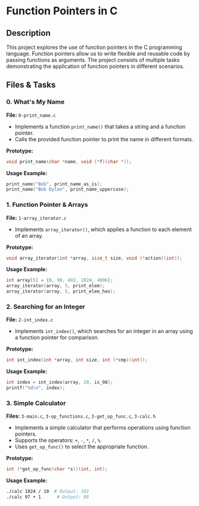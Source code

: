 # Function Pointers in C

## Description
This project explores the use of function pointers in the C programming language. Function pointers allow us to write flexible and reusable code by passing functions as arguments. The project consists of multiple tasks demonstrating the application of function pointers in different scenarios.

## Files & Tasks

### **0. What's My Name**
**File:** `0-print_name.c`
- Implements a function `print_name()` that takes a string and a function pointer.
- Calls the provided function pointer to print the name in different formats.

**Prototype:**
```c
void print_name(char *name, void (*f)(char *));
```

**Usage Example:**
```c
print_name("Bob", print_name_as_is);
print_name("Bob Dylan", print_name_uppercase);
```

### **1. Function Pointer & Arrays**
**File:** `1-array_iterator.c`
- Implements `array_iterator()`, which applies a function to each element of an array.

**Prototype:**
```c
void array_iterator(int *array, size_t size, void (*action)(int));
```

**Usage Example:**
```c
int array[5] = {0, 98, 402, 1024, 4096};
array_iterator(array, 5, print_elem);
array_iterator(array, 5, print_elem_hex);
```

### **2. Searching for an Integer**
**File:** `2-int_index.c`
- Implements `int_index()`, which searches for an integer in an array using a function pointer for comparison.

**Prototype:**
```c
int int_index(int *array, int size, int (*cmp)(int));
```

**Usage Example:**
```c
int index = int_index(array, 20, is_98);
printf("%d\n", index);
```

### **3. Simple Calculator**
**Files:** `3-main.c`, `3-op_functions.c`, `3-get_op_func.c`, `3-calc.h`
- Implements a simple calculator that performs operations using function pointers.
- Supports the operators: `+`, `-`, `*`, `/`, `%`.
- Uses `get_op_func()` to select the appropriate function.

**Prototype:**
```c
int (*get_op_func(char *s))(int, int);
```

**Usage Example:**
```bash
./calc 1024 / 10  # Output: 102
./calc 97 + 1      # Output: 98
```

